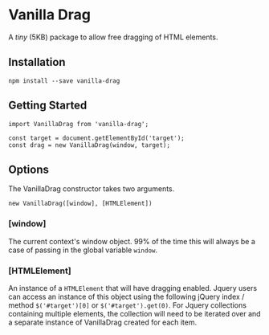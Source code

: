 # Vanilla Drag

A _tiny_ (5KB) package to allow free dragging of HTML elements.

## Installation

```
npm install --save vanilla-drag
```

## Getting Started

```
import VanillaDrag from 'vanilla-drag';

const target = document.getElementById('target');
const drag = new VanillaDrag(window, target);
```

## Options

The VanillaDrag constructor takes two arguments.

```
new VanillaDrag([window], [HTMLElement])
```

### [window]

The current context's window object. 99% of the time this will always be a case of passing in the global variable `window`.

### [HTMLElement]

An instance of a `HTMLElement` that will have dragging enabled. Jquery users can access an instance of this object using the following jQuery index / method `$('#target')[0]` or `$('#target').get(0)`. For Jquery collections containing multiple elements, the collection will need to be iterated over and a separate instance of VanillaDrag created for each item.
